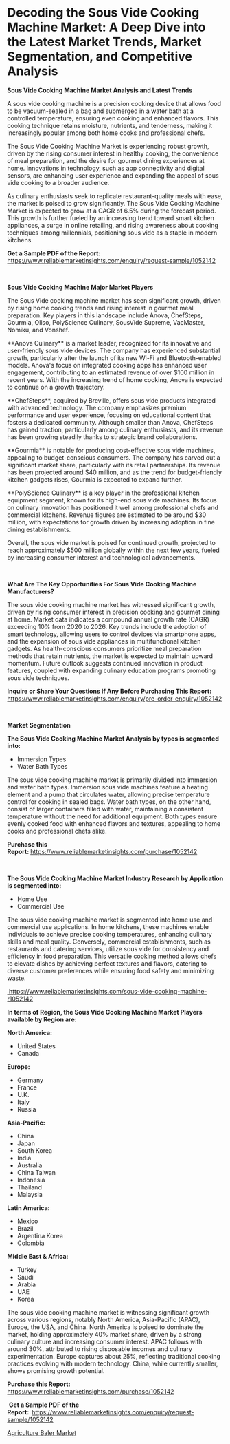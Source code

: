 <p><h1>Decoding the Sous Vide Cooking Machine Market: A Deep Dive into the Latest Market Trends, Market Segmentation, and Competitive Analysis</h1></p><p><strong>Sous Vide Cooking Machine Market Analysis and Latest Trends</strong></p>
<p><p>A sous vide cooking machine is a precision cooking device that allows food to be vacuum-sealed in a bag and submerged in a water bath at a controlled temperature, ensuring even cooking and enhanced flavors. This cooking technique retains moisture, nutrients, and tenderness, making it increasingly popular among both home cooks and professional chefs.</p><p>The Sous Vide Cooking Machine Market is experiencing robust growth, driven by the rising consumer interest in healthy cooking, the convenience of meal preparation, and the desire for gourmet dining experiences at home. Innovations in technology, such as app connectivity and digital sensors, are enhancing user experience and expanding the appeal of sous vide cooking to a broader audience.</p><p>As culinary enthusiasts seek to replicate restaurant-quality meals with ease, the market is poised to grow significantly. The Sous Vide Cooking Machine Market is expected to grow at a CAGR of 6.5% during the forecast period. This growth is further fueled by an increasing trend toward smart kitchen appliances, a surge in online retailing, and rising awareness about cooking techniques among millennials, positioning sous vide as a staple in modern kitchens.</p></p>
<p><strong>Get a Sample PDF of the Report:&nbsp;</strong> <a href="https://www.reliablemarketinsights.com/enquiry/request-sample/1052142?utm_campaign=2449&utm_medium=2&utm_source=Github&utm_content=ia&utm_term=17022025&utm_id=sous-vide-cooking-machine">https://www.reliablemarketinsights.com/enquiry/request-sample/1052142</a></p>
<p>&nbsp;</p>
<p><strong>Sous Vide Cooking Machine Major Market Players</strong></p>
<p><p>The Sous Vide cooking machine market has seen significant growth, driven by rising home cooking trends and rising interest in gourmet meal preparation. Key players in this landscape include Anova, ChefSteps, Gourmia, Oliso, PolyScience Culinary, SousVide Supreme, VacMaster, Nomiku, and Vonshef.</p><p>**Anova Culinary** is a market leader, recognized for its innovative and user-friendly sous vide devices. The company has experienced substantial growth, particularly after the launch of its new Wi-Fi and Bluetooth-enabled models. Anova's focus on integrated cooking apps has enhanced user engagement, contributing to an estimated revenue of over $100 million in recent years. With the increasing trend of home cooking, Anova is expected to continue on a growth trajectory.</p><p>**ChefSteps**, acquired by Breville, offers sous vide products integrated with advanced technology. The company emphasizes premium performance and user experience, focusing on educational content that fosters a dedicated community. Although smaller than Anova, ChefSteps has gained traction, particularly among culinary enthusiasts, and its revenue has been growing steadily thanks to strategic brand collaborations.</p><p>**Gourmia** is notable for producing cost-effective sous vide machines, appealing to budget-conscious consumers. The company has carved out a significant market share, particularly with its retail partnerships. Its revenue has been projected around $40 million, and as the trend for budget-friendly kitchen gadgets rises, Gourmia is expected to expand further.</p><p>**PolyScience Culinary** is a key player in the professional kitchen equipment segment, known for its high-end sous vide machines. Its focus on culinary innovation has positioned it well among professional chefs and commercial kitchens. Revenue figures are estimated to be around $30 million, with expectations for growth driven by increasing adoption in fine dining establishments.</p><p>Overall, the sous vide market is poised for continued growth, projected to reach approximately $500 million globally within the next few years, fueled by increasing consumer interest and technological advancements.</p></p>
<p>&nbsp;</p>
<p><strong>What Are The Key Opportunities For Sous Vide Cooking Machine Manufacturers?</strong></p>
<p><p>The sous vide cooking machine market has witnessed significant growth, driven by rising consumer interest in precision cooking and gourmet dining at home. Market data indicates a compound annual growth rate (CAGR) exceeding 10% from 2020 to 2026. Key trends include the adoption of smart technology, allowing users to control devices via smartphone apps, and the expansion of sous vide appliances in multifunctional kitchen gadgets. As health-conscious consumers prioritize meal preparation methods that retain nutrients, the market is expected to maintain upward momentum. Future outlook suggests continued innovation in product features, coupled with expanding culinary education programs promoting sous vide techniques.</p></p>
<p><strong>Inquire or Share Your Questions If Any Before Purchasing This Report:</strong> <a href="https://www.reliablemarketinsights.com/enquiry/pre-order-enquiry/1052142?utm_campaign=2449&utm_medium=2&utm_source=Github&utm_content=ia&utm_term=17022025&utm_id=sous-vide-cooking-machine">https://www.reliablemarketinsights.com/enquiry/pre-order-enquiry/1052142</a></p>
<p>&nbsp;</p>
<p><strong>Market Segmentation</strong></p>
<p><strong>The Sous Vide Cooking Machine Market Analysis by types is segmented into:</strong></p>
<p><ul><li>Immersion Types</li><li>Water Bath Types</li></ul></p>
<p><p>The sous vide cooking machine market is primarily divided into immersion and water bath types. Immersion sous vide machines feature a heating element and a pump that circulates water, allowing precise temperature control for cooking in sealed bags. Water bath types, on the other hand, consist of larger containers filled with water, maintaining a consistent temperature without the need for additional equipment. Both types ensure evenly cooked food with enhanced flavors and textures, appealing to home cooks and professional chefs alike.</p></p>
<p><strong>Purchase this Report:&nbsp;</strong><a href="https://www.reliablemarketinsights.com/purchase/1052142?utm_campaign=2449&utm_medium=2&utm_source=Github&utm_content=ia&utm_term=17022025&utm_id=sous-vide-cooking-machine">https://www.reliablemarketinsights.com/purchase/1052142</a></p>
<p>&nbsp;</p>
<p><strong>The Sous Vide Cooking Machine Market Industry Research by Application is segmented into:</strong></p>
<p><ul><li>Home Use</li><li>Commercial Use</li></ul></p>
<p><p>The sous vide cooking machine market is segmented into home use and commercial use applications. In home kitchens, these machines enable individuals to achieve precise cooking temperatures, enhancing culinary skills and meal quality. Conversely, commercial establishments, such as restaurants and catering services, utilize sous vide for consistency and efficiency in food preparation. This versatile cooking method allows chefs to elevate dishes by achieving perfect textures and flavors, catering to diverse customer preferences while ensuring food safety and minimizing waste.</p></p>
<p><a href="https://www.reliablemarketinsights.com/sous-vide-cooking-machine-r1052142?utm_campaign=2449&utm_medium=2&utm_source=Github&utm_content=ia&utm_term=17022025&utm_id=sous-vide-cooking-machine">&nbsp;https://www.reliablemarketinsights.com/sous-vide-cooking-machine-r1052142</a></p>
<p><strong>In terms of Region, the Sous Vide Cooking Machine Market Players available by Region are:</strong></p>
<p>
    <p> <strong> North America: </strong>
        <ul>
            <li>United States</li>
            <li>Canada</li>
        </ul>
        </p> 
    <p> <strong> Europe: </strong>
        <ul>
            <li>Germany</li>
            <li>France</li>
            <li>U.K.</li>
            <li>Italy</li>
            <li>Russia</li>
        </ul>
        </p> 
    <p> <strong> Asia-Pacific: </strong>
        <ul>
            <li>China</li>
            <li>Japan</li>
            <li>South Korea</li>
            <li>India</li>
            <li>Australia</li>
            <li>China Taiwan</li>
            <li>Indonesia</li>
            <li>Thailand</li>
            <li>Malaysia</li>
        </ul>
        </p> 
    <p> <strong> Latin America: </strong>
        <ul>
            <li>Mexico</li>
            <li>Brazil</li>
            <li>Argentina Korea</li>
            <li>Colombia</li>
        </ul>
        </p> 
    <p> <strong> Middle East & Africa: </strong>
        <ul>
            <li>Turkey</li>
            <li>Saudi</li>
            <li>Arabia</li>
            <li>UAE</li>
            <li>Korea</li>
        </ul>
    </p>
    </p>
<p><p>The sous vide cooking machine market is witnessing significant growth across various regions, notably North America, Asia-Pacific (APAC), Europe, the USA, and China. North America is poised to dominate the market, holding approximately 40% market share, driven by a strong culinary culture and increasing consumer interest. APAC follows with around 30%, attributed to rising disposable incomes and culinary experimentation. Europe captures about 25%, reflecting traditional cooking practices evolving with modern technology. China, while currently smaller, shows promising growth potential.</p></p>
<p><strong>Purchase this Report: </strong><a href="https://www.reliablemarketinsights.com/purchase/1052142?utm_campaign=2449&utm_medium=2&utm_source=Github&utm_content=ia&utm_term=17022025&utm_id=sous-vide-cooking-machine">https://www.reliablemarketinsights.com/purchase/1052142</a></p>
<p>&nbsp;<strong>Get a Sample PDF of the Report:&nbsp;&nbsp;</strong><a href="https://www.reliablemarketinsights.com/enquiry/request-sample/1052142?utm_campaign=2449&utm_medium=2&utm_source=Github&utm_content=ia&utm_term=17022025&utm_id=sous-vide-cooking-machine">https://www.reliablemarketinsights.com/enquiry/request-sample/1052142</a></p>
<p><strong></strong></p>
<p><p><a href="https://github.com/mezokathleen834/Market-Research-Report-List-1/blob/main/agriculture-baler-market.md?utm_campaign=2449&utm_medium=2&utm_source=Github&utm_content=ia&utm_term=17022025&utm_id=sous-vide-cooking-machine">Agriculture Baler Market</a></p></p>